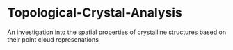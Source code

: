 # Topological-Crystal-Analysis
An investigation into the spatial properties of crystalline structures based on their point cloud represenations

